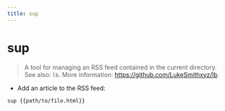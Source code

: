 ```yaml
---
title: sup
---
```

# sup

> A tool for managing an RSS feed contained in the current directory.
> See also: `lb`.
> More information: <https://github.com/LukeSmithxyz/lb>.

- Add an article to the RSS feed:

`sup {{path/to/file.html}}`
